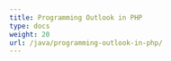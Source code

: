 ```yaml
---
title: Programming Outlook in PHP
type: docs
weight: 20
url: /java/programming-outlook-in-php/
---
```


